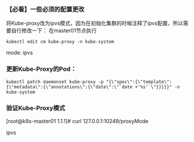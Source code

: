 
### 【必看】一些必须的配置更改
将Kube-proxy改为ipvs模式，因为在初始化集群的时候注释了ipvs配置，所以需要自行修改一下：
在master01节点执行
```shell
kubectl edit cm kube-proxy -n kube-system

```
mode: ipvs

### 更新Kube-Proxy的Pod：
```shell
kubectl patch daemonset kube-proxy -p "{\"spec\":{\"template\":{\"metadata\":{\"annotations\":{\"date\":\"`date +'%s'`\"}}}}}" -n kube-system

```
### 验证Kube-Proxy模式
[root@k8s-master01 1.1.1]# curl 127.0.0.1:10249/proxyMode

ipvs

